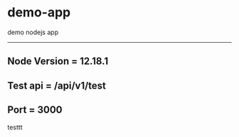 # demo-app
demo nodejs app

---------------------------

Node Version = 12.18.1
----------------------

Test api =  /api/v1/test
------------------------

Port = 3000
------------

testtt
